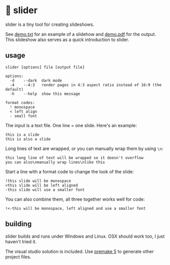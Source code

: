 # 🍔 slider
slider is a tiny tool for creating slideshows.

See [demo.txt]() for an example of a slidehow and [demo.pdf]() for the output. This slideshow also serves as a quick introduction to slider.

## usage
    slider [options] file [output file]

    options:
      -d	--dark	dark mode
      -4	--4:3   render pages in 4:3 aspect ratio instead of 16:9 (the default)
      -h	--help	show this message

    format codes:
      !	monospace
      <	left align
      -	small font

The input is a text file. One line = one slide. Here's an example:

    this is a slide
    this is also a slide

Long lines of text are wrapped, or you can manually wrap them by using `\n`:

    this long line of text will be wrapped so it doesn't overflow
    you can also\nmanually wrap lines\nlike this

Start a line with a format code to change the look of the slide:

    !this slide will be monospace
    <this slide will be left aligned
    -this slide will use a smaller font

You can also combine them, all three together works well for code:

    !<-this will be monospace, left aligned and use a smaller font

## building
slider builds and runs under Windows and Linux. OSX should work too, I just haven't tried it.

The visual studio solution is included. Use [premake 5](https://premake.github.io/) to generate other project files.